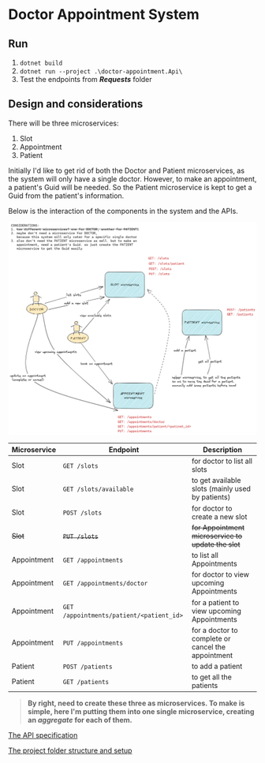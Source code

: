 # Doctor Appointment System

## Run

1. `dotnet build`
2. `dotnet run --project .\doctor-appointment.Api\`
3.  Test the endpoints from ***Requests*** folder

## Design and considerations
There will be three microservices:
1. Slot
2. Appointment
3. Patient

Initially I'd like to get rid of both the Doctor and Patient microservices, as the system will only have a single doctor. However, to make an appointment, a patient's Guid will be needed. So the Patient microservice is kept to get a Guid from the patient's information.

Below is the interaction of the components in the system and the APIs.

![](docs/story_and_api_design.png)

Microservice | Endpoint | Description
--- | --- | ---
Slot | `GET /slots` | for doctor to list all slots
Slot | `GET /slots/available` | to get available slots (mainly used by patients)
Slot | `POST /slots` | for doctor to create a new slot
<s>Slot</s> | <s>`PUT /slots`</s> | <s>for Appointment microservice to update the slot</s>
Appointment | `GET /appointments` | to list all Appointments
Appointment | `GET /appointments/doctor` | for doctor to view upcoming Appointments
Appointment | `GET /appointments/patient/<patient_id>` | for a patient to view upcoming Appointments
Appointment | `PUT /appointments` | for a doctor to complete or cancel the appointment
Patient | `POST /patients` | to add a patient
Patient | `GET /patients` | to get all the patients

> **By right, need to create these three as microservices. To make is simple, here I'm putting them into one single microservice, creating an *aggregate* for each of them.**


[The API specification](./docs/API.md)

[The project folder structure and setup](./docs/Notes.md)
